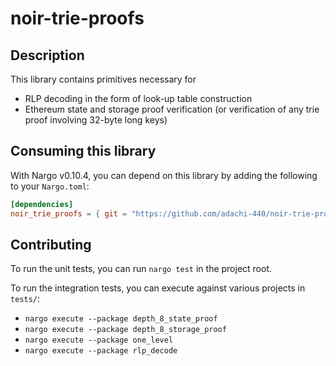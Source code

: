 # noir-trie-proofs

## Description

This library contains primitives necessary for

- RLP decoding in the form of look-up table construction
- Ethereum state and storage proof verification (or verification of any trie proof involving 32-byte long keys)

## Consuming this library

With Nargo v0.10.4, you can depend on this library by adding the following to your `Nargo.toml`:

```toml
[dependencies]
noir_trie_proofs = { git = "https://github.com/adachi-440/noir-trie-proofs.git", tag = "main", directory = "lib" }
```

## Contributing

To run the unit tests, you can run `nargo test` in the project root.

To run the integration tests, you can execute against various projects in `tests/`:

- `nargo execute --package depth_8_state_proof`
- `nargo execute --package depth_8_storage_proof`
- `nargo execute --package one_level`
- `nargo execute --package rlp_decode`
